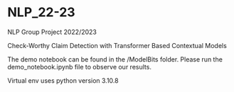 # NLP_22-23

NLP Group Project 2022/2023

Check-Worthy Claim Detection with Transformer Based Contextual
Models

The demo notebook can be found in the /ModelBits folder. Please run the demo_notebook.ipynb file to observe our results.

Virtual env uses python version 3.10.8
